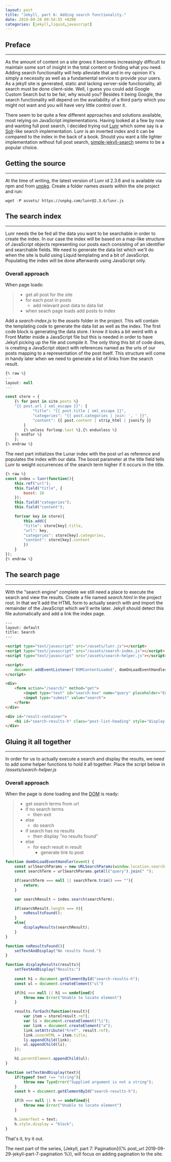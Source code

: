 ```yaml
---
layout: post
title: "Jekyll, part 6: Adding search functionality."
date: 2019-09-28 09:54:55 +0200
categories: [jekyll,liquid,javascript]
---
```


## Preface
---
As the amount of content on a site grows it becomes increasingly difficult to maintain some sort of insight in the total
content or finding what you need. Adding search functionality will help alleviate that and in my opinion it's simply a
necessity as well as a fundamental service to provide your users. As a jekyll site is generated, static and lacking
server-side functionality, all search must be done client-side. Well, I guess you could add Google Custom Search but to
be fair, why would you? Besides it being Google, the search functionality will depend on the availability of a third
party which you might not want and you will have very little control over it.

There seem to be quite a few different approaches and solutions available, most relying on JavaScript implementations.
Having looked at a few by now and wanting full post search, I decided trying out [Lunr](https://lunrjs.com/) which some
say is a [Solr](https://lucene.apache.org/solr/)-like search  implementation. Lunr is an inverted index and it can be
compared to the index in the back of a book. Should you want a lille lighter implementation without full post search,
[simple-jekyll-search](https://github.com/christian-fei/Simple-Jekyll-Search) seems to be a popular choice.

## Getting the source
---
At the time of writing, the latest version of Lunr id 2.3.6 and is available via npm and from [unpkg](https://upkg.com).
Create a folder names *assets* within the site project and run:

```
wget -P assets/ https://unpkg.com/lunr@2.3.6/lunr.js
```

## The search index
---
Lunr needs the be fed all the data you want to be searchable in order to create the index. In our case the index will be
based on a map-like structure of JavaScript objects representing our posts each consisting of an identifier and
searchable fields. We need to generate the data list which we'll do when the site is build using Liquid templating and a
bit of JavaScript. Populating the index will be done afterwards using JavaScript only.

### Overall approach
When page loads:
>* get all post for the site
>* for each post in posts
>   * add relevant post data to data list
>* when seach page loads add posts to index

Add a *search-index.js* to the *assets* folder in the project. This will contain the templating code to generate the
data list as well as the index. The first code block is generating the data store. I know it looks a bit weird with a
Front Matter inside a JavaScript file but this is needed in order to have Jekyll picking up the file and compile it. The
only thing this bit of code does, is creating a JavaScript object with references named as the urls of our posts mapping
to a representation of the post itself. This structure will come in handy later when we need to generate a list of links
from the search result.

```javascript
{% raw %}
---
layout: null
---

const store = {
    {% for post in site.posts %}
    "{{ post.url | xml_escape }}": {
            "title": "{{ post.title | xml_escape }}",
            "categories": "{{ post.categories | join: ', ' }}",
            "content": {{ post.content | strip_html | jsonify }}
        }
        {% unless forloop.last %},{% endunless %}
    {% endfor %}
    };
{% endraw %}
```

The next part initializes the Lunar index with the post url as reference and populates the index with our data. The
boost parameter at the title field tells Lunr to weight occurrences of the search term higher if it occurs in the title.

```javascript
{% raw %}
const index = lunr(function(){
    this.ref("url");
    this.field("title", {
        boost: 10
    });
    this.field("categories");
    this.field("content");

    for(var key in store){
        this.add({
        "title": store[key].title,
        "url": key,
        "categories": store[key].categories,
        "content": store[key].content
        })
    }
});
{% endraw %}
```

## The search page
---
With the "search engine" complete we still need a place to execute the search and view the results. Create a file named
*search.html* in the project root. In that we'll add the HTML form to actually search with and import the remainder of
the JavaScript which we'll write later. Jekyll should detect this file  automatically and add a link the index page.

```html
---
layout: default
title: Search
---

<script type="text/javascript" src="/assets/lunr.js"></script>
<script type="text/javascript" src="/assets/search-index.js"></script>
<script type="text/javascript" src="/assets/search-helper.js"></script>

<script>
    document.addEventListener('DOMContentLoaded', domOnLoadEventHandler);
</script>

<div>
    <form action="/search/" method="get">
        <input type="text" id="search-box" name="query" placeholder="Enter search criteria...">
        <input type="submit" value="search">
    </form>
</div>

<div id="result-container">
    <h1 id="search-results-h" class="post-list-heading" style="display: none"></h1>
</div>
```

## Gluing it all together
---
In order for us to actually execute a search and display the results, we need to add some helper functions to hold it
all together. Place the script below in */assets/search-helper.js*

### Overall approach
When the page is done loading and the
[DOM](https://developer.mozilla.org/en-US/docs/Web/API/Document_Object_Model/Introduction) is ready:

>* get search terms from url
>* if no search terms
>   * then exit
>* else
>   * do search
>* if search has no results
>   * then display "no results found"
>* else
>   * for each result in result
>       * generate link to post

```javascript
function domOnLoadEventHandler(event) {
    const urlSearchParams = new URLSearchParams(window.location.search);
    const searchTerm = urlSearchParams.getAll("query").join(" ");

    if(searchTerm === null || searchTerm.trim() === ""){
        return;
    }

    var searchResult = index.search(searchTerm);

    if(searchResult.length === 0){
        noResultsFound();
    }
    else{
        displayResults(searchResult);
    }
}

function noResultsFound(){
    setTextAndDisplay("No results found.")
}

function displayResults(results){
    setTextAndDisplay("Results:")
    
    const h1 = document.getElementById("search-results-h");
    const ul = document.createElement("ul")

    if(h1 === null || h1 == undefined){
        throw new Error("Unable to locate element")
    }

    results.forEach(function(result){
        var item = store[result.ref];
        var li = document.createElement("li");
        var link = document.createElement("a");
        link.setAttribute("href", result.ref);
        link.innerHTML = item.title;
        li.appendChild(link);
        ul.appendChild(li);
    });

    h1.parentElement.appendChild(ul);
}

function setTextAndDisplay(text){
    if(typeof text !== "string"){
        throw new TypeError("Supplied argument is not a string");
    }
    const h = document.getElementById("search-results-h");

    if(h === null || h == undefined){
        throw new Error("Unable to locate element")
    }

    h.innerText = text;
    h.style.display = "block";
}
```
That's it, try it out.

The next part of the series, [Jekyll, part 7: Pagination]({% post_url 2019-09-29-jekyll-part-7-pagination %}), will
focus on adding pagination to the site.
